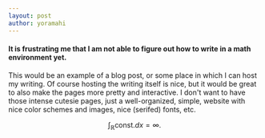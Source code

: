 ```yaml
---
layout: post
author: yoramahi
---
```


#### It is frustrating me that I am not able to figure out how to write in a math environment yet.

This would be an example of a blog post, or some place in which I can host my writing. Of course hosting the writing itself is nice, but it would be great to also make the pages more pretty and interactive. I don't want to have those intense cutesie pages, just a well-organized, simple, website with nice color schemes and images, nice (serifed) fonts, etc.

```math
\int_{\mathbb{R}} \mathrm{const.} dx = \infty.
```